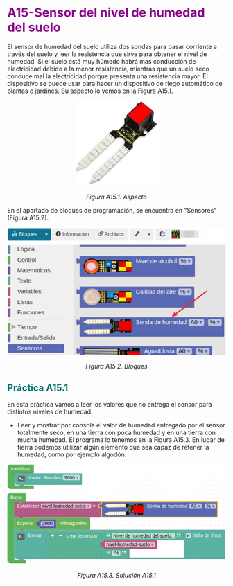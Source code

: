 # <FONT COLOR=#8B008B>A15-Sensor del nivel de humedad del suelo</font>
El sensor de humedad del suelo utiliza dos sondas para pasar corriente a través del suelo y leer la resistencia que sirve para obtener el nivel de humedad. Si el suelo está muy húmedo habrá mas conducción de electricidad debido a la menor resistencia, mientras que un suelo seco conduce mal la electricidad porque presenta una resistencia mayor. El dispositivo se puede usar para hacer un dispositivo de riego automático de plantas o jardines. Su aspecto lo vemos en la Figura A15.1.

<center>

![Aspecto](../img/A15/FA15_1.png)

*Figura A15.1. Aspecto*

</center>

En el apartado de bloques de programación, se encuentra en "Sensores" (Figura A15.2).

<center>

![Bloques](../img/A15/FA15_2.png)

*Figura A15.2. Bloques*

</center>

## <FONT COLOR=#007575>**Práctica A15.1**</font>
En esta práctica vamos a leer los valores que no entrega el sensor para distintos niveles de humedad.

* Leer y mostrar por consola el valor de humedad entregado por el sensor totalmente seco, en una tierra con poca humedad y en una tierra con mucha humedad. El programa lo tenemos en la Figura A15.3. En lugar de tierra podemos utilizar algún elemento que sea capaz de retener la humedad, como por ejemplo algodón.

<center>

![Solución A15.1](../img/A15/FA15_3.png)

*Figura A15.3. Solución A15.1*

</center>
